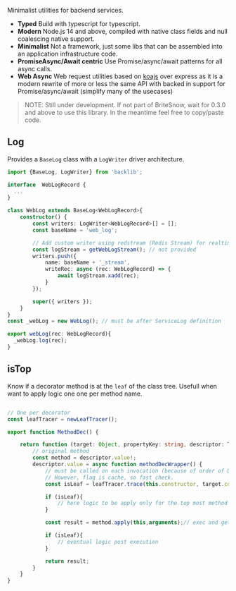 
Minimalist utilities for backend services. 

- **Typed** Build with typescript for typescript.
- **Modern** Node.js 14 and above, compiled with native class fields and null coalescing native support. 
- **Minimalist** Not a framework, just some libs that can be assembled into an application infrastructure code.
- **PromiseAsync/Await centric** Use Promise/async/await patterns for all async calls. 
- **Web Async** Web request utilities based on [koajs](https://koajs.com/) over express as it is a modern rewrite of more or less the same API with backed in support for Promise/async/await (simplify many of the usecases)


> NOTE: Still under development. If not part of BriteSnow, wait for 0.3.0 and above to use this library. In the meantime feel free to copy/paste code.


## Log

Provides a `BaseLog` class with a `LogWriter` driver architecture. 

```ts
import {BaseLog, LogWriter} from 'backlib';

interface  WebLogRecord { 
  ...
}

class WebLog extends BaseLog<WebLogRecord>{
	constructor() {
		const writers: LogWriter<WebLogRecord>[] = [];
		const baseName = 'web_log';

		// Add custom writer using redstream (Redis Stream) for realtime login
		const logStream = getWebLogStream(); // not provided
		writers.push({
			name: baseName + '_stream',
			writeRec: async (rec: WebLogRecord) => {
				await logStream.xadd(rec);
			}
		});

		super({ writers });
	}
}
const _webLog = new WebLog(); // must be after ServiceLog definition

export webLog(rec: WebLogRecord){
  _webLog.log(rec);
}
```

## isTop

Know if a decorator method is at the `leaf` of the class tree. Usefull when want to apply logic one one per method name. 

```ts

// One per decorator
const leafTracer = newLeafTracer(); 

export function MethodDec() {

	return function (target: Object, propertyKey: string, descriptor: TypedPropertyDescriptor<any>) {
		// original method
		const method = descriptor.value!;
		descriptor.value = async function methodDecWrapper() {
			// must be called on each invocation (because of order of Decoration eval at init time). 
			// However, flag is cache, so fast check. 
			const isLeaf = leafTracer.trace(this.constructor, target.constructor, propertyKey);

			if (isLeaf){
				// here logic to be apply only for the top most method for a given name for this class inheritance tree
			}

			const result = method.apply(this,arguments);// exec and get result

			if (isLeaf){
				// eventual logic post execution
			}

			return result;
		}
	}
}

```